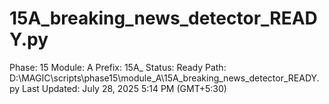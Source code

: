 # 15A_breaking_news_detector_READY.py

Phase: 15
Module: A
Prefix: 15A_
Status: Ready
Path: D:\MAGIC\scripts\phase15\module_A\15A_breaking_news_detector_READY.py
Last Updated: July 28, 2025 5:14 PM (GMT+5:30)
